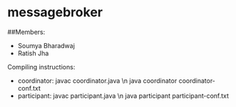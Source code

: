 # messagebroker

##Members:
-	Soumya Bharadwaj
-	Ratish Jha
	
Compiling instructions:
- coordinator: javac coordinator.java \n
               java coordinator coordinator-conf.txt
- participant: javac participant.java \n
               java participant participant-conf.txt
